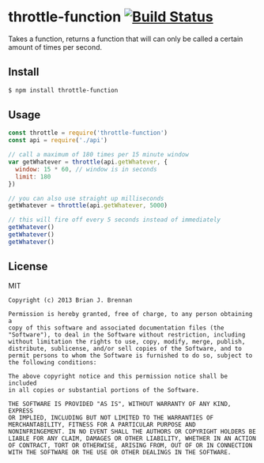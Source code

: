 # throttle-function [![Build Status](https://secure.travis-ci.org/brianloveswords/throttle-function.png?branch=master)](http://travis-ci.org/brianloveswords/throttle-function)

Takes a function, returns a function that will can only be called a certain amount of times per second.

## Install

```bash
$ npm install throttle-function
```

## Usage

```js
const throttle = require('throttle-function')
const api = require('./api')

// call a maximum of 180 times per 15 minute window
var getWhatever = throttle(api.getWhatever, {
  window: 15 * 60, // window is in seconds
  limit: 180
})

// you can also use straight up milliseconds
getWhatever = throttle(api.getWhatever, 5000)

// this will fire off every 5 seconds instead of immediately
getWhatever()
getWhatever()
getWhatever()
```

## License
MIT

```
Copyright (c) 2013 Brian J. Brennan

Permission is hereby granted, free of charge, to any person obtaining a
copy of this software and associated documentation files (the
"Software"), to deal in the Software without restriction, including
without limitation the rights to use, copy, modify, merge, publish,
distribute, sublicense, and/or sell copies of the Software, and to
permit persons to whom the Software is furnished to do so, subject to
the following conditions:

The above copyright notice and this permission notice shall be included
in all copies or substantial portions of the Software.

THE SOFTWARE IS PROVIDED "AS IS", WITHOUT WARRANTY OF ANY KIND, EXPRESS
OR IMPLIED, INCLUDING BUT NOT LIMITED TO THE WARRANTIES OF
MERCHANTABILITY, FITNESS FOR A PARTICULAR PURPOSE AND
NONINFRINGEMENT. IN NO EVENT SHALL THE AUTHORS OR COPYRIGHT HOLDERS BE
LIABLE FOR ANY CLAIM, DAMAGES OR OTHER LIABILITY, WHETHER IN AN ACTION
OF CONTRACT, TORT OR OTHERWISE, ARISING FROM, OUT OF OR IN CONNECTION
WITH THE SOFTWARE OR THE USE OR OTHER DEALINGS IN THE SOFTWARE.
```
